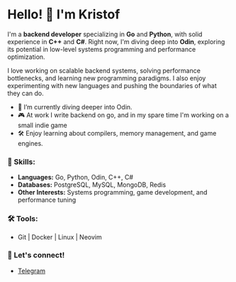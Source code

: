 # Hello! 👋 I'm Kristof

I'm a **backend developer** specializing in **Go** and **Python**, with solid experience in **C++** and **C#**. Right now, I'm diving deep into **Odin**, exploring its potential in low-level systems programming and performance optimization. 

I love working on scalable backend systems, solving performance bottlenecks, and learning new programming paradigms. I also enjoy experimenting with new languages and pushing the boundaries of what they can do.

- 🌱 I’m currently diving deeper into Odin.
- 🎮 At work I write backend on go, and in my spare time I'm working on a small indie game
- 🛠️ Enjoy learning about compilers, memory management, and game engines.

### 🚀 Skills:
- **Languages:** Go, Python, Odin, C++, C#
- **Databases:** PostgreSQL, MySQL, MongoDB, Redis
- **Other Interests:** Systems programming, game development, and performance tuning

### 🛠 Tools:
- Git | Docker | Linux | Neovim

### 🔗 Let's connect!
- [Telegram](https://t.me/KristofRogue)
